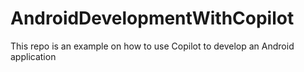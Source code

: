 # AndroidDevelopmentWithCopilot
This repo is an example on how to use Copilot to develop an Android application
